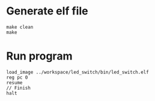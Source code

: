# Generate elf file

    make clean
    make

# Run program

    load_image ../workspace/led_switch/bin/led_switch.elf
    reg pc 0
    resume
    // Finish
    halt
